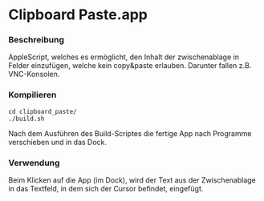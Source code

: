 Clipboard Paste.app
===============

### Beschreibung
AppleScript, welches es ermöglicht, den Inhalt der zwischenablage in Felder einzufügen, welche kein copy&paste erlauben. Darunter fallen z.B. VNC-Konsolen.

### Kompilieren
```
cd clipboard_paste/
./build.sh
```

Nach dem Ausführen des Build-Scriptes die fertige App nach Programme verschieben und in das Dock.

### Verwendung
Beim Klicken auf die App (im Dock), wird der Text aus der Zwischenablage in das Textfeld, in dem sich der Cursor befindet, eingefügt.
